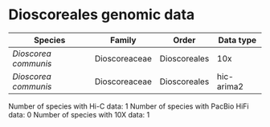 # Dioscoreales genomic data

| Species | Family | Order | Data type |
| -- | --- | --- | --- |
| *Dioscorea communis* | Dioscoreaceae | Dioscoreales | 10x |
| *Dioscorea communis* | Dioscoreaceae | Dioscoreales | hic-arima2 |

Number of species with Hi-C data: 1
Number of species with PacBio HiFi data: 0
Number of species with 10X data: 1
